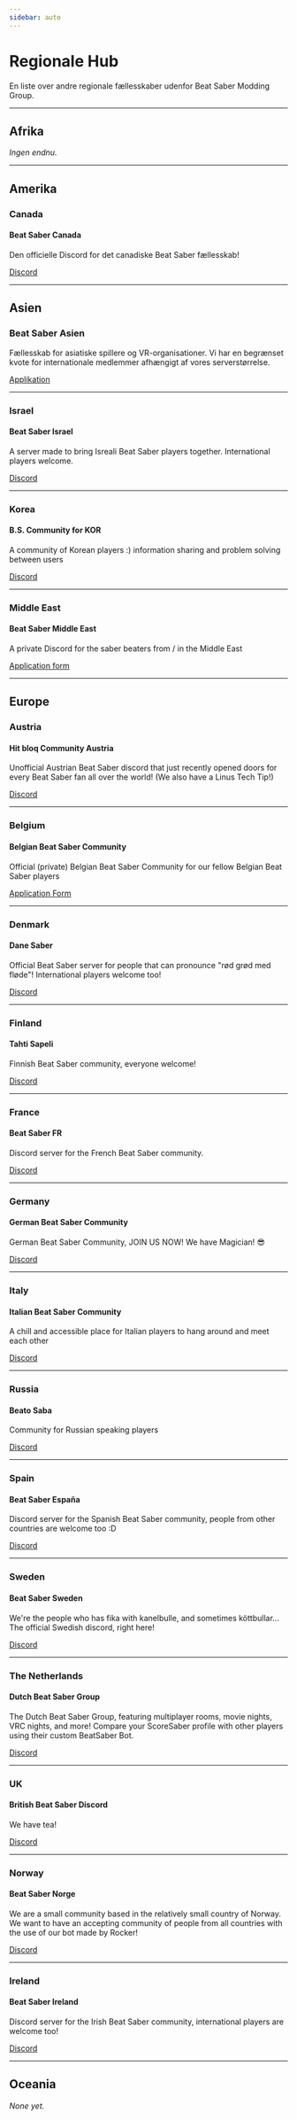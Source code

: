 ```yaml
---
sidebar: auto
---
```


# Regionale Hub
En liste over andre regionale fællesskaber udenfor Beat Saber Modding Group.

---

## Afrika
*Ingen endnu.*

---

## Amerika

### Canada

#### Beat Saber Canada
Den officielle Discord for det canadiske Beat Saber fællesskab!

[Discord](https://discord.gg/vvq7wX3)

---

## Asien

### Beat Saber Asien
Fællesskab for asiatiske spillere og VR-organisationer. Vi har en begrænset kvote for internationale medlemmer afhængigt af vores serverstørrelse.

[Applikation](https://forms.gle/Ga3jWoCkugPBD6BZ6)

---

### Israel

#### Beat Saber Israel
A server made to bring Isreali Beat Saber players together. International players welcome.

[Discord](https://discord.gg/HHH7sK8)

---

### Korea

#### B.S. Community for KOR
A community of Korean players :) information sharing and problem solving between users

[Discord](https://discord.gg/SEFBZrG)

---

### Middle East

#### Beat Saber Middle East
A private Discord for the saber beaters from / in the Middle East

[Application form](http://bit.ly/BSME_Application)

---

## Europe

### Austria

#### Hit bloq Community Austria
Unofficial Austrian Beat Saber discord that just recently opened doors for every Beat Saber fan all over the world! (We also have a Linus Tech Tip!)

[Discord](https://discord.gg/TvRkNY2)

---

### Belgium

#### Belgian Beat Saber Community
Official (private) Belgian Beat Saber Community for our fellow Belgian Beat Saber players

[Application Form](https://forms.gle/26VXi4HmnZnDoPZN7)

---

### Denmark

#### Dane Saber
Official Beat Saber server for people that can pronounce "rød grød med fløde"! International players welcome too!

[Discord](https://discord.gg/QNzRMukPSP)

---

### Finland

#### Tahti Sapeli
Finnish Beat Saber community, everyone welcome!

[Discord](https://discord.gg/qCtX7yBv7J)

---

### France

#### Beat Saber FR
Discord server for the French Beat Saber community.

[Discord](https://discord.gg/8cAAa7J)

---

### Germany

#### German Beat Saber Community
German Beat Saber Community, JOIN US NOW! We have Magician! 😎

[Discord](https://discord.gg/NkYn6tkvMh)

---

### Italy

#### Italian Beat Saber Community
A chill and accessible place for Italian players to hang around and meet each other

[Discord](https://discord.gg/asdJZ7cTxe)

---

### Russia

#### Beato Saba
Community for Russian speaking players

[Discord](https://discord.gg/5JXRY8z)

---

### Spain

#### Beat Saber España
Discord server for the Spanish Beat Saber community, people from other countries are welcome too :D

[Discord](https://discord.com/invite/x6mChxk)

---

### Sweden

#### Beat Saber Sweden
We're the people who has fika with kanelbulle, and sometimes köttbullar...  
The official Swedish discord, right here!

[Discord](https://discord.gg/9HavEGBzZz)

---

### The Netherlands

#### Dutch Beat Saber Group
The Dutch Beat Saber Group, featuring multiplayer rooms, movie nights, VRC nights, and more! Compare your ScoreSaber profile with other players using their custom BeatSaber Bot.

[Discord](https://discord.gg/sDa7xrE)

---

### UK

#### British Beat Saber Discord
We have tea!

[Discord](https://discord.gg/FC2pzeN)

---

### Norway

#### Beat Saber Norge
We are a small community based in the relatively small country of Norway. We want to have an accepting community of people from all countries with the use of our bot made by Rocker!

[Discord](https://discord.gg/nZuY3yM)

---

### Ireland

#### Beat Saber Ireland
Discord server for the Irish Beat Saber community, international players are welcome too!

[Discord](https://discord.gg/uKQzjRQ)

---

## Oceania
*None yet.*
